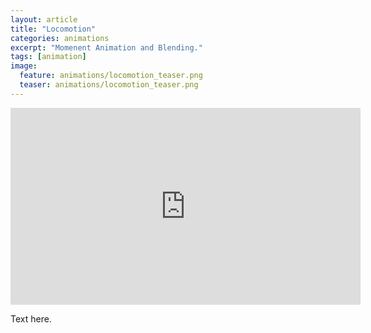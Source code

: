 ```yaml
---
layout: article
title: "Locomotion"
categories: animations
excerpt: "Momenent Animation and Blending."
tags: [animation]
image:
  feature: animations/locomotion_teaser.png
  teaser: animations/locomotion_teaser.png
---
```


<iframe width="560" height="315" src="https://www.youtube.com/embed/CNkYE3PHh3c" frameborder="0" allow="accelerometer; autoplay; encrypted-media; gyroscope; picture-in-picture" allowfullscreen></iframe>

Text here.
